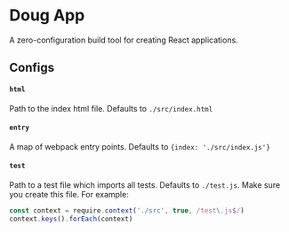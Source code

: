 # Doug App

A zero-configuration build tool for creating React applications.

## Configs

#### `html`

Path to the index html file. Defaults to `./src/index.html`

#### `entry`

A map of webpack entry points. Defaults to `{index: './src/index.js'}`

#### `test`

Path to a test file which imports all tests. Defaults to `./test.js`. Make sure you create this file. For example:

```js
const context = require.context('./src', true, /test\.js$/)
context.keys().forEach(context)
```
